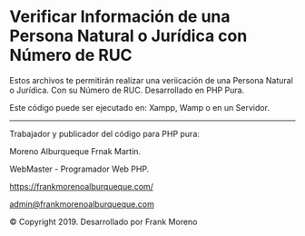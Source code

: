 # Verificar Información de una Persona Natural o Jurídica con Número de RUC

Estos archivos te permitirán realizar una veriicación de una Persona Natural o Jurídica. Con su Número de RUC.
Desarrollado en PHP Pura.

Este código puede ser ejecutado en:
Xampp, Wamp o en un Servidor.

--------------------------------------------------------------------------------------------
Trabajador y publicador del código para PHP pura:

Moreno Alburqueque Frnak Martin.

WebMaster - Programador Web PHP.

https://frankmorenoalburqueque.com/

admin@frankmorenoalburqueque.com

© Copyright 2019. Desarrollado por Frank Moreno
